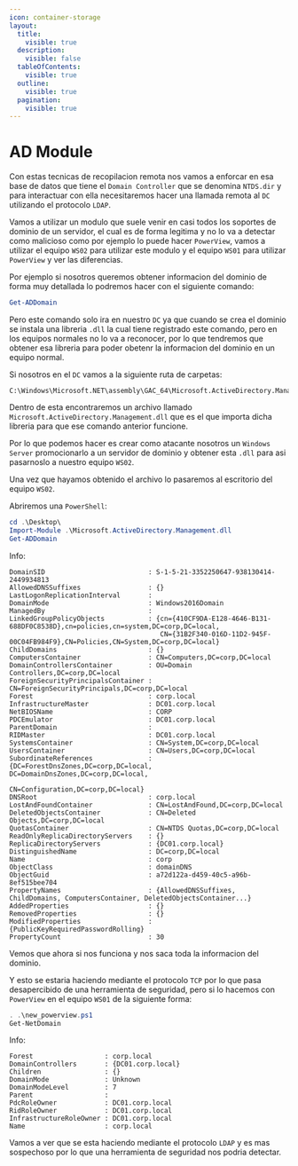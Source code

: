 ```yaml
---
icon: container-storage
layout:
  title:
    visible: true
  description:
    visible: false
  tableOfContents:
    visible: true
  outline:
    visible: true
  pagination:
    visible: true
---
```


# AD Module

Con estas tecnicas de recopilacion remota nos vamos a enforcar en esa base de datos que tiene el `Domain Controller` que se denomina `NTDS.dir` y para interactuar con ella necesitaremos hacer una llamada remota al `DC` utilizando el protocolo `LDAP`.

Vamos a utilizar un modulo que suele venir en casi todos los soportes de dominio de un servidor, el cual es de forma legitima y no lo va a detectar como malicioso como por ejemplo lo puede hacer `PowerView`, vamos a utilizar el equipo `WS02` para utilizar este modulo y el equipo `WS01` para utilizar `PowerView` y ver las diferencias.

Por ejemplo si nosotros queremos obtener informacion del dominio de forma muy detallada lo podremos hacer con el siguiente comando:

```powershell
Get-ADDomain
```

Pero este comando solo ira en nuestro `DC` ya que cuando se crea el dominio se instala una libreria `.dll` la cual tiene registrado este comando, pero en los equipos normales no lo va a reconocer, por lo que tendremos que obtener esa libreria para poder obetenr la informacion del dominio en un equipo normal.

Si nosotros en el `DC` vamos a la siguiente ruta de carpetas:

```
C:\Windows\Microsoft.NET\assembly\GAC_64\Microsoft.ActiveDirectory.Management\v4.0_10.0.0.0__31bf3856ad364e35\
```

Dentro de esta encontraremos un archivo llamado `Microsoft.ActiveDirectory.Management.dll` que es el que importa dicha libreria para que ese comando anterior funcione.

Por lo que podemos hacer es crear como atacante nosotros un `Windows Server` promocionarlo a un servidor de dominio y obtener esta `.dll` para asi pasarnoslo a nuestro equipo `WS02`.

Una vez que hayamos obtenido el archivo lo pasaremos al escritorio del equipo `WS02`.

Abriremos una `PowerShell`:

```powershell
cd .\Desktop\
Import-Module .\Microsoft.ActiveDirectory.Management.dll
Get-ADDomain
```

Info:

```
DomainSID                          : S-1-5-21-3352250647-938130414-2449934813
AllowedDNSSuffixes                 : {}
LastLogonReplicationInterval       :
DomainMode                         : Windows2016Domain
ManagedBy                          :
LinkedGroupPolicyObjects           : {cn={410CF9DA-E128-4646-B131-688DF0C8538D},cn=policies,cn=system,DC=corp,DC=local,
                                      CN={31B2F340-016D-11D2-945F-00C04FB984F9},CN=Policies,CN=System,DC=corp,DC=local}
ChildDomains                       : {}
ComputersContainer                 : CN=Computers,DC=corp,DC=local
DomainControllersContainer         : OU=Domain Controllers,DC=corp,DC=local
ForeignSecurityPrincipalsContainer : CN=ForeignSecurityPrincipals,DC=corp,DC=local
Forest                             : corp.local
InfrastructureMaster               : DC01.corp.local
NetBIOSName                        : CORP
PDCEmulator                        : DC01.corp.local
ParentDomain                       :
RIDMaster                          : DC01.corp.local
SystemsContainer                   : CN=System,DC=corp,DC=local
UsersContainer                     : CN=Users,DC=corp,DC=local
SubordinateReferences              : {DC=ForestDnsZones,DC=corp,DC=local, DC=DomainDnsZones,DC=corp,DC=local,
                                     CN=Configuration,DC=corp,DC=local}
DNSRoot                            : corp.local
LostAndFoundContainer              : CN=LostAndFound,DC=corp,DC=local
DeletedObjectsContainer            : CN=Deleted Objects,DC=corp,DC=local
QuotasContainer                    : CN=NTDS Quotas,DC=corp,DC=local
ReadOnlyReplicaDirectoryServers    : {}
ReplicaDirectoryServers            : {DC01.corp.local}
DistinguishedName                  : DC=corp,DC=local
Name                               : corp
ObjectClass                        : domainDNS
ObjectGuid                         : a72d122a-d459-40c5-a96b-8ef515bee704
PropertyNames                      : {AllowedDNSSuffixes, ChildDomains, ComputersContainer, DeletedObjectsContainer...}
AddedProperties                    : {}
RemovedProperties                  : {}
ModifiedProperties                 : {PublicKeyRequiredPasswordRolling}
PropertyCount                      : 30
```

Vemos que ahora si nos funciona y nos saca toda la informacion del dominio.

Y esto se estaria haciendo mediante el protocolo `TCP` por lo que pasa desapercibido de una herramienta de seguridad, pero si lo hacemos con `PowerView` en el equipo `WS01` de la siguiente forma:

```powershell
. .\new_powerview.ps1
Get-NetDomain
```

Info:

```
Forest                  : corp.local
DomainControllers       : {DC01.corp.local}
Children                : {}
DomainMode              : Unknown
DomainModeLevel         : 7
Parent                  :
PdcRoleOwner            : DC01.corp.local
RidRoleOwner            : DC01.corp.local
InfrastructureRoleOwner : DC01.corp.local
Name                    : corp.local
```

Vamos a ver que se esta haciendo mediante el protocolo `LDAP` y es mas sospechoso por lo que una herramienta de seguridad nos podria detectar.
